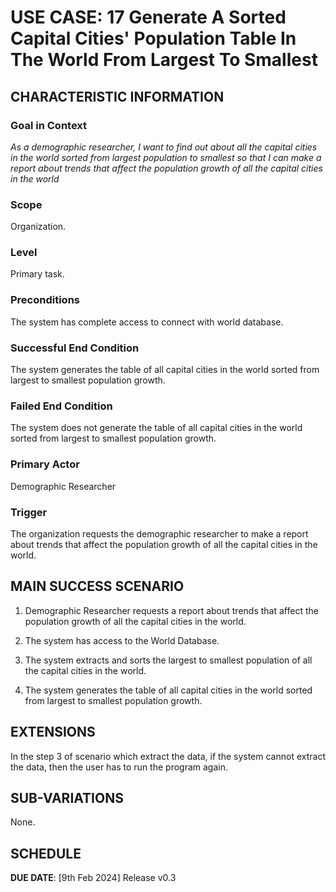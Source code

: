 # USE CASE: 17 Generate A Sorted Capital Cities' Population Table In The World From Largest To Smallest

## CHARACTERISTIC INFORMATION

### Goal in Context

*As a demographic researcher, I want to find out about all the capital cities in the world sorted from largest population to smallest so that I can make a report about trends that affect the population growth of all the capital cities in the world*

### Scope

Organization.

### Level

Primary task.

### Preconditions

The system has complete access to connect with world database.

### Successful End Condition

The system generates the table of all capital cities in the world sorted from largest to smallest population growth.

### Failed End Condition

The system does not generate the table of all capital cities in the world sorted from largest to smallest population growth.

### Primary Actor

Demographic Researcher

### Trigger

The organization requests the demographic researcher to make a report about trends that affect the population growth of all the capital cities in the world.

## MAIN SUCCESS SCENARIO

1. Demographic Researcher requests a report about trends that affect the population growth of all the capital cities in the world.

2. The system has access to the World Database.

3. The system extracts and sorts the largest to smallest population of all the capital cities in the world.

4. The system generates the table of all capital cities in the world sorted from largest to smallest population growth.

## EXTENSIONS

In the step 3 of scenario which extract the data, if the system cannot extract the data, then the user has to run the program again.

## SUB-VARIATIONS

None.

## SCHEDULE

**DUE DATE**: [9th Feb 2024] Release v0.3 